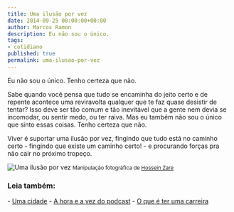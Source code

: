 ```yaml
---
title: Uma ilusão por vez
date: 2014-09-25 00:00:00+00:00
author: Marcos Ramon
description: Eu não sou o único.
tags:
- cotidiano
published: true
permalink: uma-ilusao-por-vez
---
```

Eu não sou o único. Tenho certeza que não.

Sabe quando você pensa que tudo se encaminha do jeito certo e de repente acontece uma reviravolta qualquer que te faz quase desistir de tentar? Isso deve ser tão comum e tão inevitável que a gente nem devia se incomodar, ou sentir medo, ou ter raiva. Mas eu também não sou o único que sinto essas coisas. Tenho certeza que não.

Viver é suportar uma ilusão por vez, fingindo que tudo está no caminho certo - fingindo que existe um caminho certo! - e procurando forças pra não cair no próximo tropeço.


![Uma ilusão por vez](http://4.bp.blogspot.com/-rJuOsRfzWIY/U_5nttIPItI/AAAAAAABDMo/nKqVWkhO7VM/s1600/Hossein-Zare04.jpg)
<small>Manipulação fotográfica de <a href="https://500px.com/hossein-zare">Hossein Zare</a></small>



<h3>Leia também:</h3>
- <a href="/uma-cidade">Uma cidade</a>
- <a href="/a-hora-e-a-vez-do-podcast">A hora e a vez do podcast</a>
- <a href="/o-que-e-ter-uma-carreira">O que é ter uma carreira</a>
